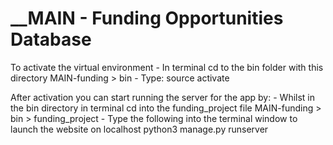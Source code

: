 # __MAIN - Funding Opportunities Database

To activate the virtual environment 
	- In terminal cd to the bin folder with this directory
		MAIN-funding > bin
	- Type: source activate

After activation you can start running the server for the app by:
	- Whilst in the bin directory in terminal cd into the funding_project file
		MAIN-funding > bin > funding_project
	- Type the following into the terminal window to launch the website on localhost
		python3 manage.py runserver

